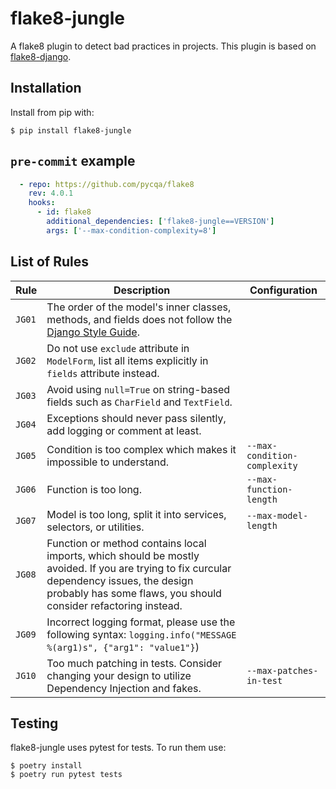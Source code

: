 # flake8-jungle

A flake8 plugin to detect bad practices in projects. This plugin is based on [flake8-django](https://github.com/rocioar/flake8-django/).

## Installation

Install from pip with:

```
$ pip install flake8-jungle
```

## `pre-commit` example

```yaml
  - repo: https://github.com/pycqa/flake8
    rev: 4.0.1
    hooks:
      - id: flake8
        additional_dependencies: ['flake8-jungle==VERSION']
        args: ['--max-condition-complexity=8']
```

## List of Rules

| Rule | Description | Configuration |
| ---- | ----------- | ------------- |
| `JG01` | The order of the model's inner classes, methods, and fields does not follow the [Django Style Guide](https://github.com/HackSoftware/Django-Styleguide). | |
| `JG02` | Do not use `exclude` attribute in `ModelForm`, list all items explicitly in `fields` attribute instead. | |
| `JG03` | Avoid using `null=True` on string-based fields such as `CharField` and `TextField`. | |
| `JG04` | Exceptions should never pass silently, add logging or comment at least. | |
| `JG05` | Condition is too complex which makes it impossible to understand. | `--max-condition-complexity` |
| `JG06` | Function is too long. | `--max-function-length` |
| `JG07` | Model is too long, split it into services, selectors, or utilities. | `--max-model-length` |
| `JG08` | Function or method contains local imports, which should be mostly avoided. If you are trying to fix curcular dependency issues, the design probably has some flaws, you should consider refactoring instead. |
| `JG09` | Incorrect logging format, please use the following syntax: `logging.info("MESSAGE %(arg1)s", {"arg1": "value1"}`) | |
| `JG10` | Too much patching in tests. Consider changing your design to utilize Dependency Injection and fakes. | `--max-patches-in-test` |

## Testing

flake8-jungle uses pytest for tests. To run them use:

```
$ poetry install
$ poetry run pytest tests
```
